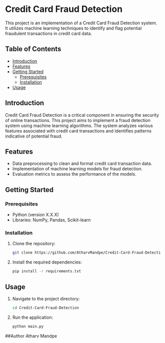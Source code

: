 # Credit Card Fraud Detection

This project is an implementation of a Credit Card Fraud Detection system. It utilizes machine learning techniques to identify and flag potential fraudulent transactions in credit card data.

## Table of Contents

- [Introduction](#introduction)
- [Features](#features)
- [Getting Started](#getting-started)
  - [Prerequisites](#prerequisites)
  - [Installation](#installation)
- [Usage](#usage)

## Introduction

Credit Card Fraud Detection is a critical component in ensuring the security of online transactions. This project aims to implement a fraud detection system using machine learning algorithms. The system analyzes various features associated with credit card transactions and identifies patterns indicative of potential fraud.

## Features

- Data preprocessing to clean and format credit card transaction data.
- Implementation of machine learning models for fraud detection.
- Evaluation metrics to assess the performance of the models.

## Getting Started

### Prerequisites

- Python (version X.X.X)
- Libraries: NumPy, Pandas, Scikit-learn

### Installation

1. Clone the repository:

    ```bash
    git clone https://github.com/AtharvMandpe/Credit-Card-Fraud-Detection.git
    ```

2. Install the required dependencies:

    ```bash
    pip install -r requirements.txt
    ```

## Usage

1. Navigate to the project directory:

    ```bash
    cd Credit-Card-Fraud-Detection
    ```

2. Run the application:

    ```bash
    python main.py
    ```

##Author
Atharv Mandpe
